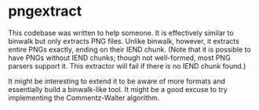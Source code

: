 # pngextract

This codebase was written to help someone. It is effectively similar to binwalk but only extracts PNG files. Unlike binwalk, however, it extracts entire PNGs exactly, ending on their IEND chunk. (Note that it is possible to have PNGs without IEND chunks; though not well-formed, most PNG parsers support it. This extractor will fail if there is no IEND chunk found.)

It might be interesting to extend it to be aware of more formats and essentially build a binwalk-like tool. It might be a good excuse to try implementing the Commentz-Walter algorithm.
